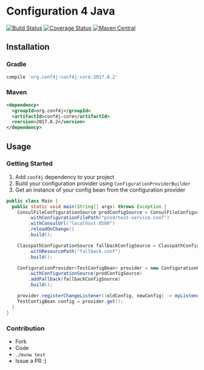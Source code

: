 # Configuration 4 Java
[![Build Status](https://travis-ci.org/conf4j/conf4j.svg?branch=master)](https://travis-ci.org/conf4j/conf4j)
[![Coverage Status](https://coveralls.io/repos/conf4j/conf4j/badge.svg?branch=master)](https://coveralls.io/r/conf4j/conf4j?branch=master)
[![Maven Central](https://maven-badges.herokuapp.com/maven-central/org.conf4j/conf4j-core/badge.svg)](https://search.maven.org/#search%7Cga%7C1%7Cg%3A%22org.conf4j%22)

## Installation

### Gradle

```groovy
compile 'org.conf4j:conf4j-core:2017.8.2'
```

### Maven

```xml
<dependency>
  <groupId>org.conf4j</groupId>
  <artifactId>conf4j-core</artifactId>
  <version>2017.8.2</version>
</dependency>
```

## Usage

### Getting Started

1. Add `conf4j` dependency to your project
2. Build your configuration provider using `ConfigurationProviderBuilder`
3. Get an instance of your config bean from the configuration provider

```java
public class Main {
  public static void main(String[] args) throws Exception {
    ConsulFileConfigurationSource prodConfigSource = ConsulFileConfigurationSource.builder()
        .withConfigurationFilePath("prod/test-service.conf")
        .withConsulUrl("localhost:8500")
        .reloadOnChange()
        .build();

    ClasspathConfigurationSource fallbackConfigSource = ClasspathConfigurationSource.builder()
        .withResourcePath("fallback.conf")
        .build();

    ConfigurationProvider<TestConfigBean> provider = new ConfigurationProviderBuilder<>(TestConfigBean.class)
        .withConfigurationSource(prodConfigSource)
        .addFallback(fallbackConfigSource)
        .build();

    provider.registerChangeListener((oldConfig, newConfig) -> myListener(newConfig));
    TestConfigBean config = provider.get();
  }
}
```

### Contribution
 - Fork
 - Code
 - ```./mvnw test```
 - Issue a PR :)
